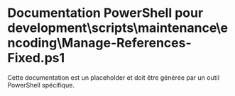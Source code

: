 # Documentation PowerShell pour development\scripts\maintenance\encoding\Manage-References-Fixed.ps1

Cette documentation est un placeholder et doit être générée par un outil PowerShell spécifique.
